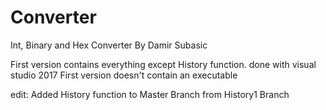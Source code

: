 # Converter
Int, Binary and Hex Converter
By Damir Subasic

First version contains everything except History function.
done with visual studio 2017
First version doesn't contain an executable

edit: Added History function to Master Branch from History1 Branch
